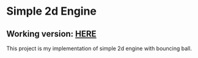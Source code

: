 # Simple 2d Engine

## Working version: [HERE]()

This project is my implementation of simple 2d engine with bouncing ball.

